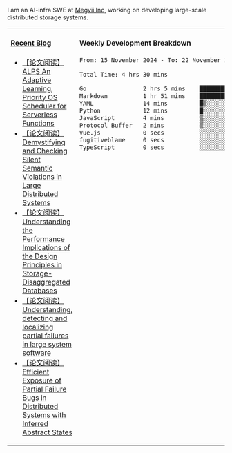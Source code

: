 I am an AI-infra SWE at [Megvii Inc](https://en.megvii.com/), working on developing large-scale distributed storage systems.

<table width="960px">
<tr>
<td valign="top" width="50%">

#### <a href="https://www.kongjun18.me" target="_blank">Recent Blog</a>

<!-- BLOG-POST-LIST:START -->
- [【论文阅读】ALPS An Adaptive Learning, Priority OS Scheduler for Serverless Functions](https://kongjun18.github.io/posts/alps-an-adaptive-learning-priority-os-scheduler-for-serverless-functions/)
- [【论文阅读】Demystifying and Checking Silent Semantic Violations in Large Distributed Systems](https://kongjun18.github.io/posts/demystifying-and-checking-silent-semantic-violations-in-large-distributed-systems/)
- [【论文阅读】Understanding the Performance Implications of the Design Principles in Storage-Disaggregated Databases](https://kongjun18.github.io/posts/understanding-the-performance-implications-of-the-design-principles-in-storage-disaggregated-databases/)
- [【论文阅读】Understanding, detecting and localizing partial failures in large system software](https://kongjun18.github.io/posts/understanding-detecting-and-localizing-partial-failures-in-large-system-software/)
- [【论文阅读】Efficient Exposure of Partial Failure Bugs in Distributed Systems with Inferred Abstract States](https://kongjun18.github.io/posts/efficient-exposure-of-partial-failure-bugs-in-distributed-systems-with-inferred-abstract-states/)
<!-- BLOG-POST-LIST:END -->

</td>
<td valign="top" width="50%">

#### Weekly Development Breakdown

<!--START_SECTION:waka-->

```txt
From: 15 November 2024 - To: 22 November 2024

Total Time: 4 hrs 30 mins

Go                2 hrs 5 mins    ███████████▓░░░░░░░░░░░░░   46.32 %
Markdown          1 hr 51 mins    ██████████▒░░░░░░░░░░░░░░   41.18 %
YAML              14 mins         █▒░░░░░░░░░░░░░░░░░░░░░░░   05.50 %
Python            12 mins         █░░░░░░░░░░░░░░░░░░░░░░░░   04.49 %
JavaScript        4 mins          ▒░░░░░░░░░░░░░░░░░░░░░░░░   01.56 %
Protocol Buffer   2 mins          ▒░░░░░░░░░░░░░░░░░░░░░░░░   00.77 %
Vue.js            0 secs          ░░░░░░░░░░░░░░░░░░░░░░░░░   00.17 %
fugitiveblame     0 secs          ░░░░░░░░░░░░░░░░░░░░░░░░░   00.02 %
TypeScript        0 secs          ░░░░░░░░░░░░░░░░░░░░░░░░░   00.01 %
```

<!--END_SECTION:waka-->
</td>
</tr>

</table>
